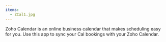 ```yaml
---
items:
  - ZCal1.jpg
---
```


Zoho Calendar is an online business calendar that makes scheduling easy for you. Use this app to sync your Cal bookings with your Zoho Calendar.